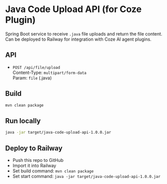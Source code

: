 # Java Code Upload API (for Coze Plugin)

Spring Boot service to receive `.java` file uploads and return the file content. Can be deployed to Railway for integration with Coze AI agent plugins.

## API

- `POST /api/file/upload`  
  Content-Type: `multipart/form-data`  
  Param: `file` (.java)

## Build

```bash
mvn clean package
```

## Run locally

```bash
java -jar target/java-code-upload-api-1.0.0.jar
```

## Deploy to Railway

- Push this repo to GitHub
- Import it into Railway
- Set build command: `mvn clean package`
- Set start command: `java -jar target/java-code-upload-api-1.0.0.jar`
